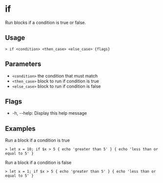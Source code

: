 # if
Run blocks if a condition is true or false.

## Usage
```shell
> if <condition> <then_case> <else_case> {flags} 
 ```

## Parameters
* `<condition>` the condition that must match
* `<then_case>` block to run if condition is true
* `<else_case>` block to run if condition is false

## Flags
* -h, --help: Display this help message

## Examples
  Run a block if a condition is true
```shell
> let x = 10; if $x > 5 { echo 'greater than 5' } { echo 'less than or equal to 5' }
 ```

  Run a block if a condition is false
```shell
> let x = 1; if $x > 5 { echo 'greater than 5' } { echo 'less than or equal to 5' }
 ```

